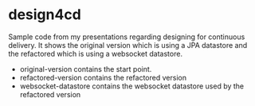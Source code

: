 design4cd
=========

Sample code from my presentations regarding designing for continuous delivery. It shows the original version which is using a JPA datastore and the refactored which is using a websocket datastore.

- original-version contains the start point.
- refactored-version contains the refactored version
- websocket-datastore contains the websocket datastore used by the refactored version
